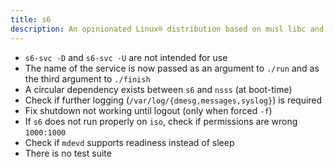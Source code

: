 ```yaml
---
title: s6
description: An opinionated Linux® distribution based on musl libc and toybox
---
```


- `s6-svc -D` and `s6-svc -U` are not intended for use
- The name of the service is now passed as an argument to `./run` and as the third argument to `./finish`
- A circular dependency exists between `s6` and `nsss` (at boot-time)
- Check if further logging (`/var/log/{dmesg,messages,syslog}`) is required
- Fix shutdown not working until logout (only when forced `-f`)
- If `s6` does not run properly on `iso`, check if permissions are wrong `1000:1000`
- Check if `mdevd` supports readiness instead of sleep
- There is no test suite
